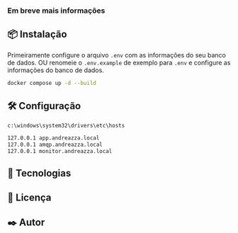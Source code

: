 ### Em breve mais informações


## 📦 Instalação

Primeiramente configure o arquivo `.env` com as informações do seu banco de dados. OU renomeie o `.env.example` de exemplo para `.env` e configure as informações do banco de dados.

```bash 
docker compose up -d --build
```

## 🛠️ Configuração

`c:\windows\system32\drivers\etc\hosts`

```bash
127.0.0.1 app.andreazza.local
127.0.0.1 amqp.andreazza.local
127.0.0.1 monitor.andreazza.local
```

## 🚀 Tecnologias

## 📝 Licença

## ✒️ Autor


